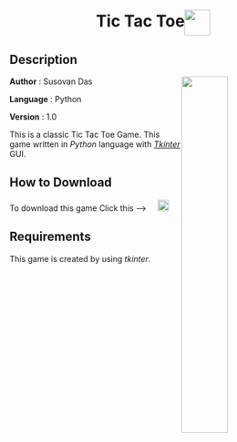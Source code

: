 #
**<H1 align = "center">Tic Tac Toe<img align= "center" height=45 src="assets/icon.png"></H1>**

## Description

<img align= "right" width=40% src="https://github.com/DasBabuGH/Python-Games/blob/master/Assets/tic_tac_toe.gif">

**Author** : Susovan Das

**Language** : Python

**Version** : 1.0

This is a classic Tic Tac Toe Game. This game written in _Python_ language with [_Tkinter_](https://docs.python.org/3/library/tkinter.html) GUI.

## How to Download

To download this game Click this --> &nbsp; &nbsp; [<img src="https://github.com/DasBabuGH/Python-Games/blob/master/Assets/.download_icon.png" width="20" height="20"/>][DownGit]

## Requirements

This game is created by using _tkinter_.

<!--Inner Links-->
[DownGit]: https://minhaskamal.github.io/DownGit/#/home?url=https://github.com/DasBabuGH/Python-Games/Tic_Tac_Toe
